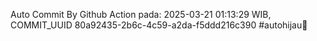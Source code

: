 Auto Commit By Github Action pada: 2025-03-21 01:13:29 WIB, COMMIT_UUID 80a92435-2b6c-4c59-a2da-f5ddd216c390 #autohijau🗿
